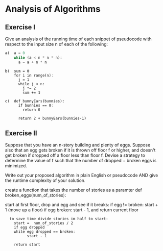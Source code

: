# Analysis of Algorithms

## Exercise I

Give an analysis of the running time of each snippet of
pseudocode with respect to the input size n of each of the following:

```python
a)  a = 0
    while (a < n * n * n):
      a = a + n * n
```

```
b)  sum = 0
    for i in range(n):
      j = 1
      while j < n:
        j *= 2
        sum += 1
```

```
c)  def bunnyEars(bunnies):
      if bunnies == 0:
        return 0

      return 2 + bunnyEars(bunnies-1)
```

## Exercise II

Suppose that you have an n-story building and plenty of eggs. Suppose also that an egg gets broken if it is thrown off floor f or higher, and doesn't get broken if dropped off a floor less than floor f. Devise a strategy to determine the value of f such that the number of dropped + broken eggs is minimized.

Write out your proposed algorithm in plain English or pseudocode AND give the runtime complexity of your solution.

create a function that takes the number of stories as a paramter
def broken_eggs(num_of_stories):

start at first floor, drop and egg and see if it breaks:
if egg != broken:
start + 1 (move up a floor)
if egg broken:
start - 1, and return current floor

      to save time divide stories in half to start:
        start =  num_of_stories / 2
        if egg dropped
        while egg dropped == broken:
              start - 1

        return start
